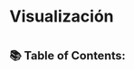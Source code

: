 # Visualización

<h1><span style="font-size: 20px;">📚 <strong>Table of Contents</strong>:</span></h1>

```{tableofcontents}
```
